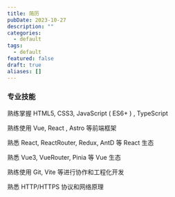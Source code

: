 ```yaml
---
title: 简历
pubDate: 2023-10-27
description: ""
categories:
  - default
tags:
  - default
featured: false
draft: true
aliases: []
---
```


### 专业技能

熟练掌握 HTML5, CSS3, JavaScript ( ES6+ ) , TypeScript

熟练使用 Vue, React , Astro 等前端框架

熟悉 React, ReactRouter, Redux, AntD 等 React 生态

熟悉 Vue3, VueRouter, Pinia 等 Vue 生态

熟练使用 Git, Vite 等进行协作和工程化开发

熟悉 HTTP/HTTPS 协议和网络原理
